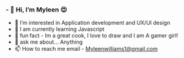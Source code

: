 ### - 👋 Hi, I’m Myleen :heart_eyes:
- 👀 I’m interested in Application development and UX/UI design
- 🌱 I am currently learning Javascript 
- 💞️ fun fact - Im a great cook, I love to draw and I am A gamer girl!
- :speech_balloon: ask me about... Anything 
- 📫 How to reach me email - Myleenwilliams1@gmail.com


<!---
myleen1213/myleen1213 is a ✨ special ✨ repository because its `README.md` (this file) appears on your GitHub profile.
You can click the Preview link to take a look at your changes.
--->
